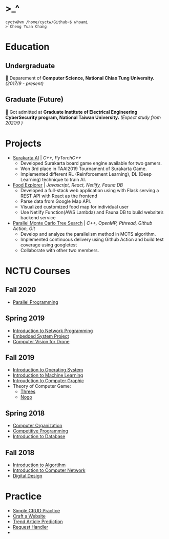 # >_^
```bash=
cyctw@vm /home/cyctw/Github~$ whoami
> Cheng Yuan Chang
```
# Education
## Undergraduate
🏫 Deparement of **Computer Science, National Chiao Tung University.** *(2017/9 - present)*
## Graduate (Future)
🏫 Got admitted at **Graduate Institute of Electrical Engineering CyberSecurity program, National Taiwan University.** *(Expect study from 2021/9 )*
# Projects
- [Surakarta AI](https://github.com/CyCTW/Surakarta-AI) | *C++, PyTorchC++*
  - Developed Surakarta board game engine available for two gamers. 
  - Won 3rd place in TAAI2019 Tournament of Surakarta Game.
  - Implemented different RL (Reinforcement Learning), DL (Deep Learning) technique to train AI.
- [Food Explorer](https://github.com/cyctw/FoodExplorer) | *Javascript, React, Netlify, Fauna DB*
  - Developed a full-stack web application using with Flask serving a REST API with React as the frontend
  - Parse data from Google Map API.
  - Visualized customized food map for individual user
  - Use Netlify Function(AWS Lambda) and Fauna DB to build website’s backend service
- [Parallel Monte Carlo Tree Search](https://github.com/cyctw/Parallel-MCTS) | *C++, OpenMP, Pthread, Github Action, Git*
  - Develop and analyze the parallelism method in MCTS algorithm.
  - Implemented continuous delivery using Github Action and build test coverage using googletest
  - Collaborate with other two members.

# NCTU Courses
## Fall 2020
- [Parallel Programming](https://github.com/CyCTW/Parallel-Programming-Assignment)
## Spring 2019
- [Introduction to Network Programming](https://github.com/CyCTW/NCTU-Network-Programming)
- [Embedded System Project]()
- [Computer Vision for Drone](https://github.com/CyCTW/NCTU-Computer-Vision-for-Drone)
## Fall 2019
- [Introduction to Operating System](https://github.com/CyCTW/NCTU-Operating-System)
- [Introduction to Machine Learning](https://github.com/CyCTW/NCTU-Intro-to-Machine-Learning)
- [Introudction to Computer Graphic](https://github.com/CyCTW/NCTU-Computer-Graphic)
- Theory of Computer Game:
  - [Threes](https://github.com/CyCTW/THREES_)
  - [Nogo](https://github.com/CyCTW/G_G-Nogo)
## Spring 2018
- [Computer Organization](https://github.com/CyCTW/NCTU-Computer-Organization)
- [Competitive Programming](https://github.com/CyCTW/NCTU-Competitive-Programming)
- [Introduction to Database]()
## Fall 2018
- [Introduction to Algortihm](https://github.com/CyCTW/NCTU-Algorithms)
- [Introduction to Computer Network](https://github.com/CyCTW/NCTU-Computer-Network)
- [Digital Design](https://github.com/CyCTW/NCTU-Digital-Design)

# Practice
- [Simple CRUD Practice](https://github.com/CyCTW/SIMPLE_CRUD)
- [Craft a Website](https://github.com/CyCTW/WebCraft)
- [Trend Article Prediction](https://github.com/CyCTW/Trend-Article-Prediction)
- [Request Handler](https://github.com/CyCTW/Request_Handler)
- 
<!--
**CyCTW/CyCTW** is a ✨ _special_ ✨ repository because its `README.md` (this file) appears on your GitHub profile.

Here are some ideas to get you started:

- 🔭 I’m currently working on ...
- 🌱 I’m currently learning ...
- 👯 I’m looking to collaborate on ...
- 🤔 I’m looking for help with ...
- 💬 Ask me about ...
- 📫 How to reach me: ...
- 😄 Pronouns: ...
- ⚡ Fun fact: ...
-->
